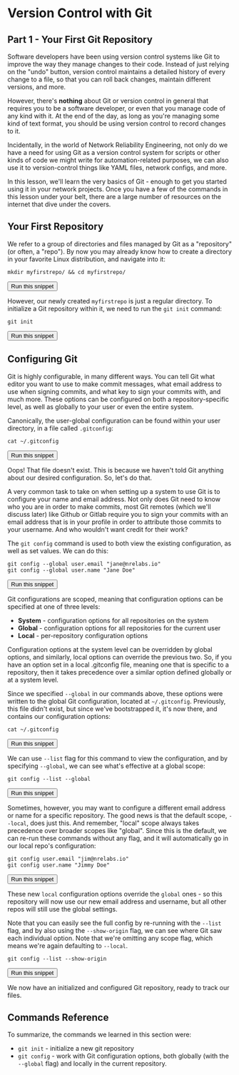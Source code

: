 # Version Control with Git
## Part 1 - Your First Git Repository

Software developers have been using version control systems like Git to improve the way they manage changes to their code. Instead of just relying on the "undo" button, version control maintains a detailed history of every change to a file, so that you can roll back changes, maintain different versions, and more. 

However, there's **nothing** about Git or version control in general that requires you to be a software developer, or even that you manage code of any kind with it. At the end of the day, as long as you're managing some kind of text format, you should be using version control to record changes to it.

Incidentally, in the world of Network Reliability Engineering, not only do we have a need for using Git as a version control system for scripts or other kinds of code we might write for automation-related purposes, we can also use it to version-control things like YAML files, network configs, and more.

In this lesson, we'll learn the very basics of Git - enough to get you started using it in your network projects. Once you have a few of the commands in this lesson under your belt, there are a large number of resources on the internet that dive under the covers.

## Your First Repository

We refer to a group of directories and files managed by Git as a "repository" (or often, a "repo"). By now you may already know how to create a directory in your favorite Linux distribution, and navigate into it:

```
mkdir myfirstrepo/ && cd myfirstrepo/
```
<button type="button" class="btn btn-primary btn-sm" onclick="runSnippetInTab('linux1', this)">Run this snippet</button>

However, our newly created `myfirstrepo` is just a regular directory. To initialize a Git repository within it, we need to run the `git init` command:

```
git init
```
<button type="button" class="btn btn-primary btn-sm" onclick="runSnippetInTab('linux1', this)">Run this snippet</button>

## Configuring Git

Git is highly configurable, in many different ways. You can tell Git what editor you want to use to make commit messages, what email address to use when signing commits, and what key to sign your commits with, and much more. These options can be configured on both a repository-specific level, as well as globally to your user or even the entire system.

Canonically, the user-global configuration can be found within your user directory, in a file called `.gitconfig`:

```
cat ~/.gitconfig
```
<button type="button" class="btn btn-primary btn-sm" onclick="runSnippetInTab('linux1', this)">Run this snippet</button>

Oops! That file doesn't exist. This is because we haven't told Git anything about our desired configuration. So, let's do that.

A very common task to take on when setting up a system to use Git is to configure your name and email address. Not only does Git need to know who you are in order to make commits, most Git remotes (which we'll discuss later) like Github or Gitlab require you to sign your commits with an email address that is in your profile in order to attribute those commits to your username. And who wouldn't want credit for their work?

The `git config` command is used to both view the existing configuration, as well as set values. We can do this:

```
git config --global user.email "jane@nrelabs.io"
git config --global user.name "Jane Doe"
```
<button type="button" class="btn btn-primary btn-sm" onclick="runSnippetInTab('linux1', this)">Run this snippet</button>

Git configurations are scoped, meaning that configuration options can be specified at one of three levels:

- **System** - configuration options for all repositories on the system
- **Global** - configuration options for all repositories for the current user
- **Local** - per-repository configuration options

Configuration options at the system level can be overridden by global options, and similarly, local options can override the previous two. So, if you have an option set in a local .gitconfig file, meaning one that is specific to a repository, then it takes precedence over a similar option defined globally or at a system level.

Since we specified `--global` in our commands above, these options were written to the global Git configuration, located at `~/.gitconfig`. Previously, this file didn't exist, but since we've bootstrapped it, it's now there, and contains our configuration options:

```
cat ~/.gitconfig
```
<button type="button" class="btn btn-primary btn-sm" onclick="runSnippetInTab('linux1', this)">Run this snippet</button>


We can use `--list` flag for this command to view the configuration, and by specifying `--global`, we can see what's effective at a global scope:

```
git config --list --global 
```
<button type="button" class="btn btn-primary btn-sm" onclick="runSnippetInTab('linux1', this)">Run this snippet</button>

Sometimes, however, you may want to configure a different email address or name for a specific repository. The good news is that the default scope, `--local`, does just this. And remember, "local" scope always takes precedence over broader scopes like "global". Since this is the default, we can re-run these commands without any flag, and it will automatically go in our local repo's configuration:

```
git config user.email "jim@nrelabs.io"
git config user.name "Jimmy Doe"
```
<button type="button" class="btn btn-primary btn-sm" onclick="runSnippetInTab('linux1', this)">Run this snippet</button>

These new `local` configuration options override the `global` ones - so this repository will now use our new email address and username, but all other repos will still use the global settings.

Note that you can easily see the full config by re-running with the `--list` flag, and by also using the `--show-origin` flag, we can see where Git saw each individual option. Note that we're omitting any scope flag, which means we're again defaulting to `--local`.

```
git config --list --show-origin 
```
<button type="button" class="btn btn-primary btn-sm" onclick="runSnippetInTab('linux1', this)">Run this snippet</button>

We now have an initialized and configured Git repository, ready to track our files.

## Commands Reference

To summarize, the commands we learned in this section were:

- `git init` - initialize a new git repository
- `git config` - work with Git configuration options, both globally (with the `--global` flag) and locally in the current repository.
